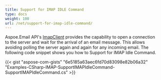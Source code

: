 ```yaml
---
title: Support for IMAP IDLE Command
type: docs
weight: 100
url: /net/support-for-imap-idle-command/
---
```



Aspoe.Email API's [ImapClient](https://apireference.aspose.com/net/email/aspose.email.clients.imap/imapclient) provides the capability to open a connection to the server and wait for the arrival of an email message. This allows avoiding polling the server again and again for any incoming email. The following code snippet shows you how to Support for IMAP Idle Command.



{{< gist "aspose-com-gists" "6e5185a63aec6fd70d83098e82b06a32" "Examples-CSharp-IMAP-SupportIMAPIdleCommand-SupportIMAPIdleCommand.cs" >}}
